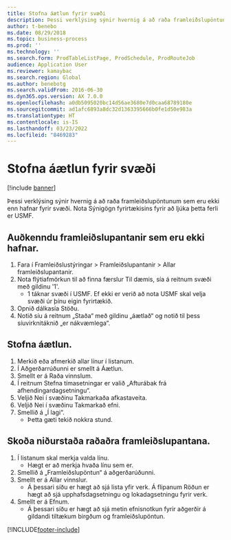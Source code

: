 ```yaml
---
title: Stofna áætlun fyrir svæði
description: Þessi verklýsing sýnir hvernig á að raða framleiðslupöntunum sem eru ekki enn hafnar fyrir svæði.
author: t-benebo
ms.date: 08/29/2018
ms.topic: business-process
ms.prod: ''
ms.technology: ''
ms.search.form: ProdTableListPage, ProdSchedule, ProdRouteJob
audience: Application User
ms.reviewer: kamaybac
ms.search.region: Global
ms.author: benebotg
ms.search.validFrom: 2016-06-30
ms.dyn365.ops.version: AX 7.0.0
ms.openlocfilehash: a0db5095020bc14d56ae3680e7d0caa68789180e
ms.sourcegitcommit: ad1afc6893a8dc32d1363395666b0fe1d50e983a
ms.translationtype: HT
ms.contentlocale: is-IS
ms.lasthandoff: 03/23/2022
ms.locfileid: "8469283"
---
```

# <a name="create-a-schedule-for-a-site"></a>Stofna áætlun fyrir svæði

[!include [banner](../../includes/banner.md)]

Þessi verklýsing sýnir hvernig á að raða framleiðslupöntunum sem eru ekki enn hafnar fyrir svæði.  Nota Sýnigögn fyrirtækisins fyrir að ljúka þetta ferli er USMF.


## <a name="identify-production-orders-that-are-not-started"></a>Auðkenndu framleiðslupantanir sem eru ekki hafnar.
1. Fara í Framleiðslustýringar > Framleiðslupantanir > Allar framleiðslupantanir.
2. Nota flýtiafmörkun til að finna færslur Til dæmis, sía á reitnum svæði með gildinu '1'.
    * 1 táknar svæði í USMF. Ef ekki er verið að nota USMF skal velja svæði úr þínu eigin fyrirtækið.  
3. Opnið dálkasía Stöðu.
4. Notið síu á reitnum „Staða“ með gildinu „áætlað“ og notið til þess síuvirknitáknið „er nákvæmlega“.

## <a name="create-a-schedule"></a>Stofna áætlun.
1. Merkið eða afmerkið allar línur í listanum.
2. Í Aðgerðarrúðunni er smellt á Áætlun.
3. Smellt er á Raða vinnslum.
4. Í reitnum Stefna tímasetningar er valið „Afturábak frá afhendingardagsetningu“.
5. Veljið Nei í svæðinu Takmarkaða afkastaveita.
6. Veljið Nei í svæðinu Takmarkað efni.
7. Smellið á „Í lagi“.
    * Þetta gæti tekið nokkra stund.  

## <a name="view-the-result-of-scheduled-production-orders"></a>Skoða niðurstaða raðaðra framleiðslupantana.
1. Í listanum skal merkja valda línu.
    * Hægt er að merkja hvaða línu sem er.  
2. Smellið á „Framleiðslupöntun“ á aðgerðarúðunni.
3. Smellt er á Allar vinnslur.
    * Á þessari síðu er hægt að sjá lista yfir verk. Á flipanum Röðun er hægt að sjá upphafsdagsetningu og lokadagsetningu fyrir verk.  
4. Smellt er á Efnum.
    * Á þessari síðu er hægt að sjá metin efnisnotkun fyrir aðgerðir á gildandi tiltækum birgðum og framleiðslupöntun.  



[!INCLUDE[footer-include](../../../includes/footer-banner.md)]